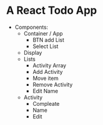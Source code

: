 # A React Todo App

- Components:
  - Container / App
    - BTN add List
    - Select List
  - Display
  - Lists
    - Activity Array
    - Add Activity
    - Move item
    - Remove Activity
    - Edit Name
  - Activity
    - Compleate
    - Name
    - Edit
